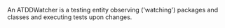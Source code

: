 An ATDDWatcher is a testing entity observing ('watching') packages and classes and executing tests upon changes.
